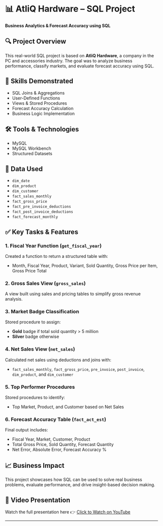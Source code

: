 # 📊 AtliQ Hardware – SQL Project  
**Business Analytics & Forecast Accuracy using SQL**

## 🔍 Project Overview  
This real-world SQL project is based on **AtliQ Hardware**, a company in the PC and accessories industry. The goal was to analyze business performance, classify markets, and evaluate forecast accuracy using SQL.

## 🧠 Skills Demonstrated  
- SQL Joins & Aggregations  
- User-Defined Functions  
- Views & Stored Procedures  
- Forecast Accuracy Calculation  
- Business Logic Implementation  

## 🛠️ Tools & Technologies  
- MySQL  
- MySQL Workbench  
- Structured Datasets  

## 📂 Data Used  
- `dim_date`  
- `dim_product`  
- `dim_customer`  
- `fact_sales_monthly`  
- `fact_gross_price`  
- `fact_pre_invoice_deductions`  
- `fact_post_invoice_deductions`  
- `fact_forecast_monthly`

## ✅ Key Tasks & Features

### 1. Fiscal Year Function (`get_fiscal_year`)
Created a function to return a structured table with:
- Month, Fiscal Year, Product, Variant, Sold Quantity, Gross Price per Item, Gross Price Total

### 2. Gross Sales View (`gross_sales`)
A view built using sales and pricing tables to simplify gross revenue analysis.

### 3. Market Badge Classification
Stored procedure to assign:
- **Gold** badge if total sold quantity > 5 million  
- **Silver** badge otherwise

### 4. Net Sales View (`net_sales`)
Calculated net sales using deductions and joins with:
- `fact_sales_monthly`, `fact_gross_price`, `pre_invoice`, `post_invoice`, `dim_product`, and `dim_customer`

### 5. Top Performer Procedures
Stored procedures to identify:
- Top Market, Product, and Customer based on Net Sales

### 6. Forecast Accuracy Table (`fact_act_est`)
Final output includes:
- Fiscal Year, Market, Customer, Product  
- Total Gross Price, Sold Quantity, Forecast Quantity  
- Net Error, Absolute Error, Forecast Accuracy %

## 📈 Business Impact  
This project showcases how SQL can be used to solve real business problems, evaluate performance, and drive insight-based decision making.

## 🎥 Video Presentation  
Watch the full presentation here 👉 [Click to Watch on YouTube](https://youtu.be/xic6Nyg2ZIQ)

---


